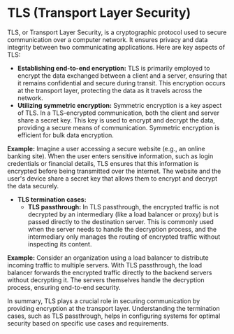 # TLS (Transport Layer Security)

TLS, or Transport Layer Security, is a cryptographic protocol used to secure communication over a computer network. It ensures privacy and data integrity between two communicating applications. Here are key aspects of TLS:

- **Establishing end-to-end encryption:** TLS is primarily employed to encrypt the data exchanged between a client and a server, ensuring that it remains confidential and secure during transit. This encryption occurs at the transport layer, protecting the data as it travels across the network.
- **Utilizing symmetric encryption:** Symmetric encryption is a key aspect of TLS. In a TLS-encrypted communication, both the client and server share a secret key. This key is used to encrypt and decrypt the data, providing a secure means of communication. Symmetric encryption is efficient for bulk data encryption.

**Example:**
Imagine a user accessing a secure website (e.g., an online banking site). When the user enters sensitive information, such as login credentials or financial details, TLS ensures that this information is encrypted before being transmitted over the internet. The website and the user's device share a secret key that allows them to encrypt and decrypt the data securely.

- **TLS termination cases:**
    - **TLS passthrough:** In TLS passthrough, the encrypted traffic is not decrypted by an intermediary (like a load balancer or proxy) but is passed directly to the destination server. This is commonly used when the server needs to handle the decryption process, and the intermediary only manages the routing of encrypted traffic without inspecting its content.

**Example:**
Consider an organization using a load balancer to distribute incoming traffic to multiple servers. With TLS passthrough, the load balancer forwards the encrypted traffic directly to the backend servers without decrypting it. The servers themselves handle the decryption process, ensuring end-to-end security.

In summary, TLS plays a crucial role in securing communication by providing encryption at the transport layer. Understanding the termination cases, such as TLS passthrough, helps in configuring systems for optimal security based on specific use cases and requirements.